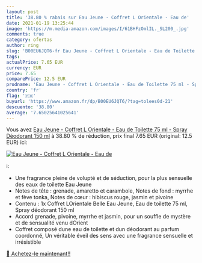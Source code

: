 ```yaml
---
layout: post
title: '38.80 % rabais sur Eau Jeune - Coffret L Orientale - Eau de'
date: 2021-01-19 13:25:44
image: 'https://m.media-amazon.com/images/I/61BHFzOmlIL._SL200_.jpg'
comments: true
category: ofertas
author: ring
slug: 'B00EU6JQT6-fr Eau Jeune - Coffret L Orientale - Eau de Toilette 75 ml -...'
tags: 
actualPrice: 7.65 EUR
currency: EUR
price: 7.65
comparePrice: 12.5 EUR
prodname: 'Eau Jeune - Coffret L Orientale - Eau de Toilette 75 ml - Spray Déodorant 150 ml'
country: 'fr'
flag: '🇫🇷'
buyurl: 'https://www.amazon.fr/dp/B00EU6JQT6/?tag=tolees0d-21'
descuento: '38.80'
average: '7.65025641025641'
---
```


Vous avez [Eau Jeune - Coffret L Orientale - Eau de Toilette 75 ml - Spray Déodorant 150 ml](https://www.amazon.fr/dp/B00EU6JQT6/?tag=tolees0d-21)  à  38.80 % de réduction, prix final  7.65 EUR (original: 12.5 EUR) ici:

[![Eau Jeune - Coffret L Orientale - Eau de](https://m.media-amazon.com/images/I/61BHFzOmlIL._SL200_.jpg)](https://www.amazon.fr/dp/B00EU6JQT6/?tag=tolees0d-21)

ℹ️:

- Une fragrance pleine de volupté et de séduction, pour la plus sensuelle des eaux de toilette Eau Jeune
- Notes de tête : grenade, amaretto et carambole, Notes de fond : myrrhe et fève tonka, Notes de cœur : hibiscus rouge, jasmin et pivoine
- Contenu : 1x Coffret LOrientale Belle Eau Jeune, Eau de toilette 75 ml, Spray déodorant 150 ml
- Accord grenade, pivoine, myrrhe et jasmin, pour un souffle de mystère et de sensualité venu dOrient
- Coffret composé dune eau de toilette et dun déodorant au parfum coordonné, Un véritable éveil des sens avec une fragrance sensuelle et irrésistible

[🛒 Achetez-le maintenant!!](https://www.amazon.fr/dp/B00EU6JQT6/?tag=tolees0d-21)
